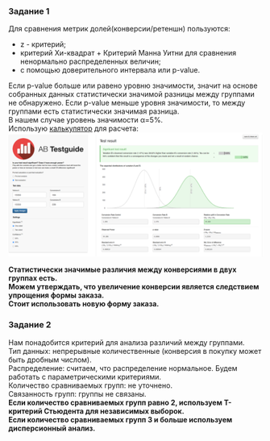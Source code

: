 ### Задание 1
Для сравнения метрик долей(конверсии/ретеншн) пользуются:  
- z - критерий;  
- критерий Хи-квадрат + Критерий Манна Уитни для сравнения ненормально распределенных величин;  
- с помощью доверительного интервала или p-value.

Если p-value больше или равено уровню значимости, значит на основе собранных данных статистически значимой разницы между группами не обнаружено.
Если p-value меньше уровня значимости, то между группами есть статистически значимая разница.  
В нашем случае уровень значимости α=5%.  
Использую [калькулятор](https://abtestguide.com/calc/?ua=15550&ub=15550&ca=164&cb=228) для расчета:  
![Alt text](image-26.png)  
  
**Статистически значимые различия между конверсиями в двух группах есть.  
Можем утверждать, что увеличение конверсии является следствием упрощения формы заказа.  
Стоит использовать новую форму заказа.**
   
### Задание 2
Нам понадобится критерий для анализа различий между группами.  
Тип данных: непрерывные количественные (конверсия в покупку может быть дробным числом).  
Распределение: считаем, что распределение нормальное. Будем работать с параметрическими критериями.  
Количество сравниваемых групп: не уточнено.  
Связанность групп: группы не связаны.  
**Если количество сравниваемых групп равно 2, используем Т-критерий Стьюдента для независимых выборок.  
Если количество сравниваемых групп 3 и больше используем дисперсионный анализ.**
